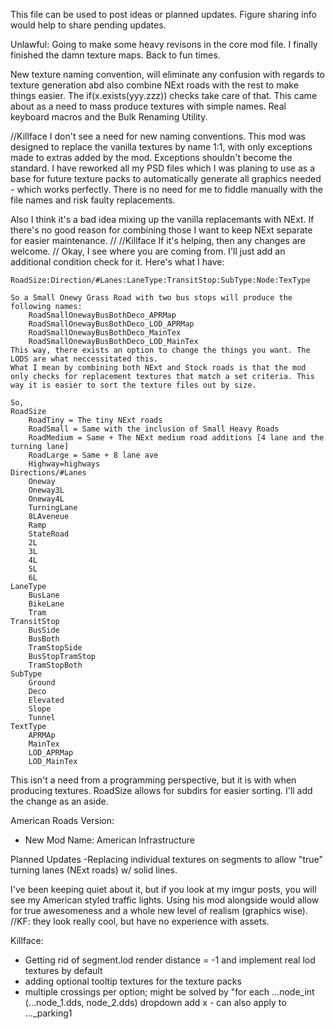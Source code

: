 ﻿This file can be used to post ideas or planned updates. Figure sharing info would help to share pending updates.

Unlawful:
Going to make some heavy revisons in the core mod file.
   I finally finished the damn texture maps. Back to fun times.

   New texture naming convention, will eliminate any confusion with regards to texture generation abd
also combine NExt roads with the rest to make things easier. The if(x.exists(yyy.zzz)) checks take care of that.
This came about as a need to mass produce textures with simple names. Real  keyboard macros and the 
Bulk Renaming Utility.

//Killface
I don't see a need for new naming conventions. This mod was designed to replace the vanilla textures by name 1:1, with only exceptions made to extras added by the mod. Exceptions shouldn't become the standard. I have reworked all my PSD files which I was planing to use as a base for future texture packs to automatically generate all graphics needed - which works perfectly. There is no need for me to fiddle manually with the file names and risk faulty replacements.

Also I think it's a bad idea mixing up the vanilla replacemants with NExt. If there's no good reason for combining those I want to keep NExt separate for easier maintenance.
//
//Killface
If it's helping, then any changes are welcome.
//
Okay, I see where you are coming from. I'll just add an additional condition check for it. Here's what I have:
	
	RoadSize:Direction/#Lanes:LaneType:TransitStop:SubType:Node:TexType

	So a Small Onewy Grass Road with two bus stops will produce the following names:
		RoadSmallOnewayBusBothDeco_APRMap
		RoadSmallOnewayBusBothDeco_LOD_APRMap
		RoadSmallOnewayBusBothDeco_MainTex
		RoadSmallOnewayBusBothDeco_LOD_MainTex
	This way, there exists an option to change the things you want. The LODS are what neccessitated this.
	What I mean by combining both NExt and Stock roads is that the mod only checks for replacement textures that match a set criteria. This way it is easier to sort the texture files out by size.

	So,
	RoadSize
		RoadTiny = The tiny NExt roads
		RoadSmall = Same with the inclusion of Small Heavy Roads
		RoadMedium = Same + The NExt medium road additions [4 lane and the turning lane]
		RoadLarge = Same + 8 lane ave
		Highway=highways
	Directions/#Lanes
		Oneway
		Oneway3L
		Oneway4L
		TurningLane
		8LAveneue
		Ramp
		StateRoad
		2L
		3L
		4L
		5L
		6L
	LaneType
		BusLane
		BikeLane
		Tram
	TransitStop
		BusSide
		BusBoth
		TramStopSide
		BusStopTramStop
		TramStopBoth
	SubType
		Ground
		Deco
		Elevated
		Slope
		Tunnel
	TextType
		APRMAp
		MainTex
		LOD_APRMap
		LOD_MainTex
         
This isn't a need from a programming perspective, but it is with when producing textures. RoadSize allows for subdirs for easier sorting. I'll add the change as an aside. 


American Roads Version:
   - New Mod Name: American Infrastructure

Planned Updates
    -Replacing individual textures on segments to allow "true" turning lanes (NExt roads) w/ solid lines.

I've been keeping quiet about it, but if you look at my imgur posts, you will see my American styled traffic lights. Using his mod alongside would allow for true awesomeness and a whole new level of realism (graphics wise). //KF: they look really cool, but have no experience with assets. 

Killface:  
- Getting rid of segment.lod render distance = -1 and implement real lod textures by default
- adding optional tooltip textures for the texture packs
- multiple crossings per option; might be solved by "for each ...node_int (...node_1.dds, node_2.dds) dropdown add x - can also apply to ..._parking1
